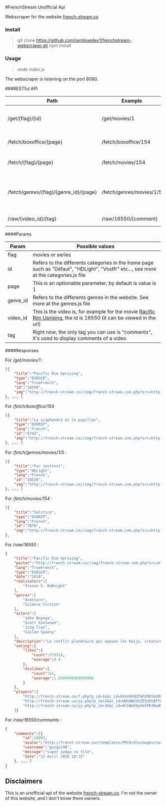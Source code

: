 #FrenchStream Unofficial Api

Webscraper for the website [french-stream.co](http://french-stream.co/)

### Install
> git clone https://github.com/iambluedev1/frenchstream-webscraper.git
> npm install

### Usage
> node index.js

The webscraper is listening on the port 8080.

###RESTful API

|  Path | Example | Description
| ------------ | ------------ | ------------ |
| /get/{flag}/{id}  |  /get/movies/1  | Get Items displayed in the home page |
| /fetch/boxoffice/{page}  |  /fetch/boxoffice/154  | Get Items stored in the box-office |
| /fetch/{flag}/{page}  |  /fetch/movies/154  | Get Items indicated as flag type|
| /fetch/genres/{flag}/{genre_id}/{page}  |  /fetch/genres/movies/1/5  | Return a list of items corresponding to a specific genre and flag values
| /raw/{video_id}/{tag}  |  /raw/16550/{comment}  | Get datas of a video

####Params

|  Param  | Possible values |
| ------------ | ------------ |
| flag  | movies or series  |
| id  | Refers to the differents categories in the home page such as "Défaut", "HDLight", "Vostfr" etc..., see more at the categories.js file |
| page  | This is an optionable parameter, by default is value is 1  |
| genre_id  | Refers to the differents genres in the website. See more at the genres.js file|
| video_id  | This is the video is, for example for the movie [Racific Rim Uprising](http://french-stream.co/16550-pacific-rim-uprising.html), the id is 16550 (it can be viewed in the url) |
| tag  |  Right now, the only tag you can use is "comments", it's used to display comments of a video  |

####Responses

For */get/movies/1* :
```json
[{
	"title":"Pacific Rim Uprising",
	"type":"DVDSCR",
	"lang":"TrueFrench",
	"id":"16550",
	"img":"http://french-stream.co//img/french-stream.com.php?src=http://fr.web.img6.acsta.net/c_215_290/pictures/18/01/24/17/09/1857016.jpg&w=190&h=260"
}, ... ]
```
For */fetch/boxoffice/154*
```json
[{
	"title":"Le scaphandre et le papillon",
	"type":"DVDRIP",
	"lang":"French",
	"id":"6743",
	"img":"http://french-stream.co//img/french-stream.com.php?src=http://fr.web.img5.acsta.net/r_1200_1600/medias/nmedia/18/63/78/45/18765089.jpg&w=190&h=260"
}, ... ]
````

For */fetch/genres/movies/1/5* :
```json
[{
	"title":"Par instinct",
	"type":"HDLight",
	"lang":"French",
	"id":"16526",
	"img":"http://french-stream.co//img/french-stream.com.php?src=http://fr.web.img6.acsta.net/c_215_290/pictures/17/09/11/17/25/3174750.jpg&w=190&h=260"
}, ... ]
```

For */fetch/movies/154* :
```json
[{
	"title":"Solstice",
	"type":"DVDRIP",
	"lang":"French",
	"id":"7870",
	"img":"http://french-stream.co//img/french-stream.com.php?src=http://fr.web.img6.acsta.net/r_1200_1600/medias/nmedia/18/71/31/28/19131371.jpg&w=190&h=260"
},
```

For */raw/16550* :
```json
{
	"title":"Pacific Rim Uprising",
	"poster":"http://french-stream.co//img/french-stream.com.php?src=http://fr.web.img6.acsta.net/c_215_290/pictures/18/01/24/17/09/1857016.jpg&w=190&h=260",
	"lang":"TrueFrench",
	"type":"DVDSCR",
	"date":"2018",
	"realisators":[
		"Steven S. DeKnight"
	],
	"genres":[
		"Aventure",
		"Science fiction"
	],
	"actors":[
		"John Boyega",
		"Scott Eastwood",
		"Jing Tian",
		"Cailee Spaeny"
	],
	"description":"Le conflit planétaire qui oppose les Kaiju, créatures extraterrestres, aux Jaegers, robots géants pilotés par des humains, nétait que la première vague dune attaque massive contre lHumanité.Jake Pentecost, un jeune pilote de Jaeger prometteur dont le célèbre père a sacrifié sa vie pour sauver lHumanité des monstrueux Kaiju a depuis abandonné son entraînement et sest retrouvé pris dans lengrenage du milieu criminel.Mais lorsquune menace, encore plus irrésistible que la précédente, se répand dans les villes et met le monde à feu et à sang, Jake obtient une dernière chance de perpétuer la légende de son père aux côtés de sa sur, Mako Mori  qui guide une courageuse génération de pilotes ayant grandi dans lombre de la guerre. Alors quils sont en quête de justice pour leurs camarades tombés au combat, leur unique espoir est de sallier dans un soulèvement général contre la menace des Kaiju.Jake est rejoint par son rival, le talentueux pilote Lambert et par Amara, une hackeuse de Jaeger âgée de 15 ans, les héros du Corps de Défense du Pan Pacific devenant la seule famille qui lui reste.Salliant pour devenir la plus grande force de défense que la Terre nait jamais connue, ils vont paver un chemin vers une extraordinaire nouvelle aventure.",
	"voting":{
		"likes":{
			"count":379318,
			"average":8.4
		},
		"dislikes":{
			"count":61,
			"average":1.5999999999999996
		}
	},
	"players":[
		"http://french-stream.co/f.php?p_id=1&&c_id=UkVoUk9GTkRSMU5GU0V4S0xtaDBiV3c9",
		"http://french-stream.co/yy.php?p_id=2&&c_id=UW10NGVGZE5UVnBTY0VrPQ==",
		"http://french-stream.co/yy.php?p_id=3&&c_id=WlhWeE0yVm5PR3RwWVdndw=="
	]}
```

For */raw/16550/comments* :
```json
{
	"comments":[{
		"id":29893,
		"avatar":"http://french-stream.co//templates/FRV4/dleimages/noavatar.png",
		"username":"guigui98",
		"message":"super sympa ce film",
		"date":"13 Avril 2018 18:15"
	}, ... ]
}
```

## Disclaimers

This is an unofficial api of the website [french-stream.co](http://french-stream.co/). I'm not the owner of this website, and I don't know there owners.